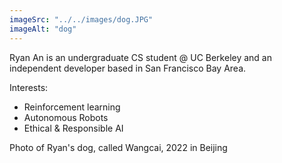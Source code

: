 ```yaml
---
imageSrc: "../../images/dog.JPG"
imageAlt: "dog"
---
```


Ryan An is an undergraduate CS student @ UC Berkeley and an independent developer based in San Francisco Bay Area.

Interests:
 - Reinforcement learning
 - Autonomous Robots
 - Ethical & Responsible AI

Photo of Ryan's dog, called Wangcai, 2022 in Beijing
